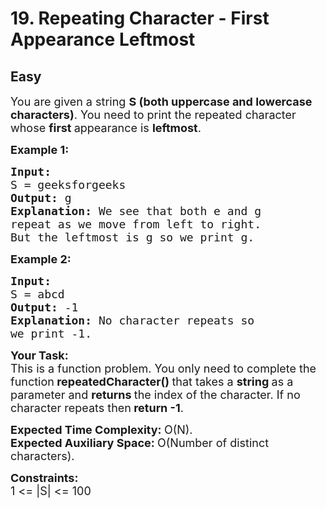 # 19. Repeating Character - First Appearance Leftmost
## Easy
<div class="problem-statement">
                <p></p><p><span style="font-size:18px">You are given a string <strong>S (both uppercase and lowercase characters)</strong>. You need to print the </span><span style="font-size:18px">repeated character whose <strong>first </strong>appearance is <strong>leftmost</strong>.</span></p>

<p><strong><span style="font-size:18px">Example 1:</span></strong></p>

<pre><strong><span style="font-size:18px">Input:
</span></strong><span style="font-size:18px">S = geeksforgeeks
<strong>Output: </strong>g<strong>
Explanation: </strong>We see that both e and g
repeat as we move from left to right.
But the leftmost is g so we print g.</span>
</pre>

<p><strong><span style="font-size:18px">Example 2:</span></strong></p>

<pre><strong><span style="font-size:18px">Input:
</span></strong><span style="font-size:18px">S = abcd
<strong>Output: </strong>-1<strong>
Explanation: </strong>No character repeats so
we print -1.</span></pre>

<p><span style="font-size:18px"><strong>Your Task:</strong><br>
This is a function problem. You only need to complete the function<strong> repeatedCharacter()&nbsp;</strong>that takes a&nbsp;<strong>string </strong>as a parameter and <strong>returns </strong>the index of the character. If no character repeats then<strong> return -1</strong>.</span></p>

<p><span style="font-size:18px"><strong>Expected Time Complexity:&nbsp;</strong>O(N).<br>
<strong>Expected Auxiliary Space:&nbsp;</strong>O(Number of distinct characters).</span></p>

<p><span style="font-size:18px"><strong>Constraints:</strong><br>
1 &lt;= |S| &lt;= 100</span></p>

<p>&nbsp;</p>
 <p></p>
            </div>